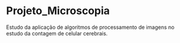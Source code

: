 # Projeto_Microscopia
Estudo da aplicação de algoritmos de processamento de imagens no estudo da contagem de celular cerebrais.
